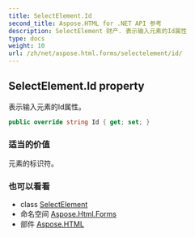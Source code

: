 ```yaml
---
title: SelectElement.Id
second_title: Aspose.HTML for .NET API 参考
description: SelectElement 财产. 表示输入元素的Id属性
type: docs
weight: 10
url: /zh/net/aspose.html.forms/selectelement/id/
---
```

## SelectElement.Id property

表示输入元素的Id属性。

```csharp
public override string Id { get; set; }
```

### 适当的价值

元素的标识符。

### 也可以看看

* class [SelectElement](../)
* 命名空间 [Aspose.Html.Forms](../../selectelement/)
* 部件 [Aspose.HTML](../../../)



